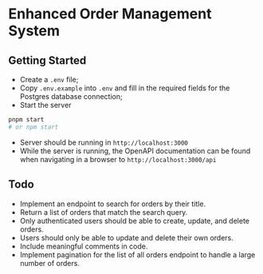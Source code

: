 # Enhanced Order Management System

## Getting Started

- Create a `.env` file;
- Copy `.env.example` into `.env` and fill in the required fields for the Postgres database connection;
- Start the server

```sh
pnpm start
# or npm start
```

- Server should be running in `http://localhost:3000`
- While the server is running, the OpenAPI documentation can be found when navigating in a browser to `http://localhost:3000/api`

## Todo

- Implement an endpoint to search for orders by their title.
- Return a list of orders that match the search query.
- Only authenticated users should be able to create, update, and delete orders.
- Users should only be able to update and delete their own orders.
- Include meaningful comments in code.
- Implement pagination for the list of all orders endpoint to handle a large number of orders.
